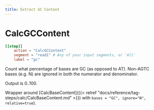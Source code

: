 ```yaml
---
title: Extract GC Content
---
```

# CalcGCContent

```toml
[[step]]
    action = "CalcGCContent"
    segment = "read1" # Any of your input segments, or 'All'
    label = "gc"
```

Count what percentage of bases are GC (as opposed to AT).
Non-AGTC bases (e.g. N) are ignored in both the numerator and denominator.

Output is 0..100.


Wrapper around [CalcBaseContent]({{< relref "docs/reference/tag-steps/calc/CalcBaseContent.md" >}}) with `bases = "GC", ignore="N", relative=true`).
